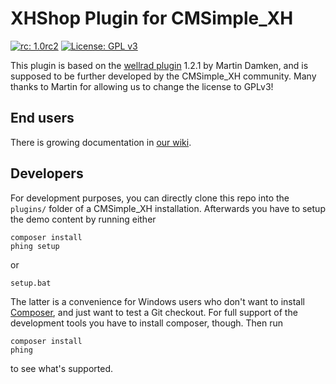 XHShop Plugin for CMSimple_XH
=============================

[![rc: 1.0rc2](https://img.shields.io/badge/rc-1.0rc2-yellow.svg)](https://github.com/cmsimple-xh/xhshop/releases/tag/1.0rc2)
[![License: GPL v3](https://img.shields.io/badge/License-GPL%20v3-blue.svg)](http://www.gnu.org/licenses/gpl-3.0)

This plugin is based on the [wellrad plugin](http://www.wellrad.de/) 1.2.1 by
Martin Damken, and is supposed to be further developed by the CMSimple_XH
community. Many thanks to Martin for allowing us to change the license to GPLv3!

End users
---------

There is growing documentation in [our wiki](https://github.com/cmsimple-xh/xhshop/wiki).

Developers
----------

For development purposes, you can directly clone this repo into the `plugins/`
folder of a CMSimple_XH installation. Afterwards you have to setup the demo content
by running either
````
composer install
phing setup
````
or
````
setup.bat
````
The latter is a convenience for Windows users who don't want to install
[Composer](https://getcomposer.org/), and just want to test a Git checkout. For
full support of the development tools you have to install composer, though. Then
run
````
composer install
phing
````
to see what's supported.
